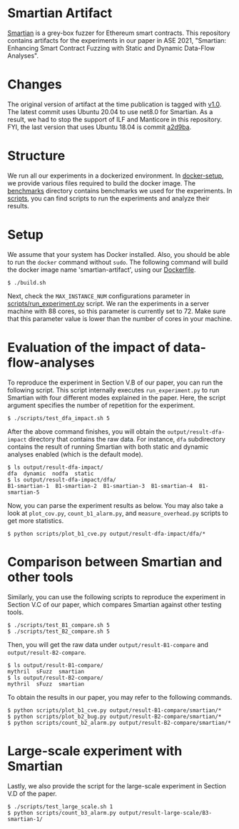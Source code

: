 Smartian Artifact
========

[Smartian](https://github.com/SoftSec-KAIST/Smartian) is a grey-box fuzzer for
Ethereum smart contracts. This repository contains artifacts for the
experiments in our paper in ASE 2021, "Smartian: Enhancing Smart Contract
Fuzzing with Static and Dynamic Data-Flow Analyses".

# Changes

The original version of artifact at the time publication is tagged with
[v1.0](https://github.com/SoftSec-KAIST/Smartian-Artifact/releases/tag/v1.0).
The latest commit uses Ubuntu 20.04 to use net8.0 for Smartian. As a result, we
had to stop the support of ILF and Manticore in this repository. FYI, the last
version that uses Ubuntu 18.04 is commit
[a2d9ba](https://github.com/SoftSec-KAIST/Smartian-Artifact/commits/a2d9ba).

# Structure

We run all our experiments in a dockerized environment. In
[docker-setup](./docker-setup), we provide various files required to build the
docker image. The [benchmarks](./benchmarks) directory contains benchmarks we
used for the experiments. In [scripts](./scripts), you can find scripts to run
the experiments and analyze their results.

# Setup

We assume that your system has Docker installed. Also, you should be able to run
the `docker` command without `sudo`. The following command will build the
docker image name 'smartian-artifact', using our [Dockerfile](./Dockerfile).

```
$ ./build.sh
```

Next, check the `MAX_INSTANCE_NUM` configurations parameter in
[scripts/run\_experiment.py](./scripts/run_experiment.py) script.
We ran the experiments in a server machine with 88 cores, so this parameter is
currently set to 72. Make sure that this parameter value is lower than the
number of cores in your machine.

# Evaluation of the impact of data-flow-analyses

To reproduce the experiment in Section V.B of our paper, you can run the
following script.  This script internally executes `run_experiment.py` to run
Smartian with four different modes explained in the paper. Here, the script
argument specifies the number of repetition for the experiment.

```
$ ./scripts/test_dfa_impact.sh 5
```

After the above command finishes, you will obtain the `output/result-dfa-impact`
directory that contains the raw data. For instance, `dfa` subdirectory contains
the result of running Smartian with both static and dynamic analyses enabled
(which is the default mode).

```
$ ls output/result-dfa-impact/
dfa  dynamic  nodfa  static
$ ls output/result-dfa-impact/dfa/
B1-smartian-1  B1-smartian-2  B1-smartian-3  B1-smartian-4  B1-smartian-5
```

Now, you can parse the experiment results as below. You may also take a look at
`plot_cov.py`, `count_b1_alarm.py`, and `measure_overhead.py` scripts to get
more statistics.
```
$ python scripts/plot_b1_cve.py output/result-dfa-impact/dfa/*
```

# Comparison between Smartian and other tools

Similarly, you can use the following scripts to reproduce the experiment in
Section V.C of our paper, which compares Smartian against other testing tools.

```
$ ./scripts/test_B1_compare.sh 5
$ ./scripts/test_B2_compare.sh 5
```

Then, you will get the raw data under `output/result-B1-compare` and
`output/result-B2-compare`.

```
$ ls output/result-B1-compare/
mythril  sFuzz  smartian
$ ls output/result-B2-compare/
mythril  sFuzz  smartian
```

To obtain the results in our paper, you may refer to the following commands.
```
$ python scripts/plot_b1_cve.py output/result-B1-compare/smartian/*
$ python scripts/plot_b2_bug.py output/result-B2-compare/smartian/*
$ python scripts/count_b2_alarm.py output/result-B2-compare/smartian/*
```

# Large-scale experiment with Smartian

Lastly, we also provide the script for the large-scale experiment in Section
V.D of the paper.

```
$ ./scripts/test_large_scale.sh 1
$ python scripts/count_b3_alarm.py output/result-large-scale/B3-smartian-1/
```
